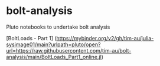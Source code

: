 # bolt-analysis
Pluto notebooks to undertake bolt analysis

[BoltLoads - Part 1] (https://mybinder.org/v2/gh/tim-au/julia-sysimage01/main?urlpath=pluto/open?url=https://raw.githubusercontent.com/tim-au/bolt-analysis/main/BoltLoads_Part1_online.jl)
